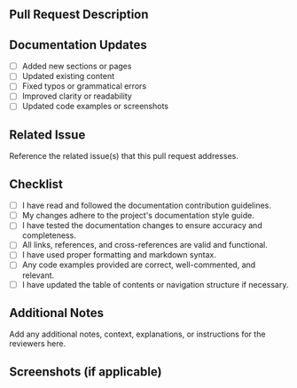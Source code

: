 ## Pull Request Description

<!-- Briefly describe the changes made in this pull request. -->

## Documentation Updates

<!-- Provide details on the documentation changes introduced in this pull request. -->

-   [ ] Added new sections or pages
-   [ ] Updated existing content
-   [ ] Fixed typos or grammatical errors
-   [ ] Improved clarity or readability
-   [ ] Updated code examples or screenshots

## Related Issue

<!-- If applicable, reference the related issue(s) that this pull request addresses. -->

Reference the related issue(s) that this pull request addresses.

## Checklist

-   [ ] I have read and followed the documentation contribution guidelines.
-   [ ] My changes adhere to the project's documentation style guide.
-   [ ] I have tested the documentation changes to ensure accuracy and completeness.
-   [ ] All links, references, and cross-references are valid and functional.
-   [ ] I have used proper formatting and markdown syntax.
-   [ ] Any code examples provided are correct, well-commented, and relevant.
-   [ ] I have updated the table of contents or navigation structure if necessary.

## Additional Notes

<!-- Add any additional context, explanations, or instructions for the reviewers here. -->

Add any additional notes, context, explanations, or instructions for the reviewers here.

## Screenshots (if applicable)

<!-- Include any relevant screenshots or images to visually demonstrate the documentation changes (if applicable). -->
